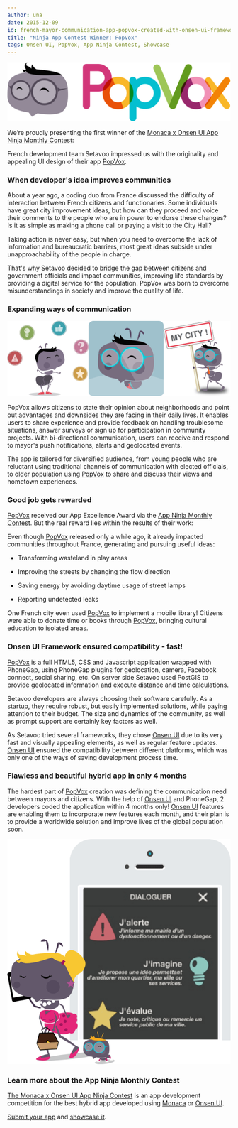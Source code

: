 ```yaml
---
author: una
date: 2015-12-09
id: french-mayor-communication-app-popvox-created-with-onsen-ui-framework
title: "Ninja App Contest Winner: PopVox"
tags: Onsen UI, PopVox, App Ninja Contest, Showcase
---
```


![Ninja App Contest Winner PopVox improves interaction between citizens and local government in France](/blog/content/images/2015/Dec/popvox_logo.png)

We’re proudly presenting the first winner of the [Monaca x Onsen UI App Ninja Monthly Contest](http://monaca.mobi/en/contest/):

French development team Setavoo impressed us with the originality and appealing UI design of their app [PopVox](https://www.popvox.fr/).

<!-- more -->

### When developer's idea improves communities

About a year ago, a coding duo from France discussed the difficulty of interaction between French citizens and functionaries. Some individuals have great city improvement ideas, but how can they proceed and voice their comments to the people who are in power to endorse these changes? Is it as simple as making a phone call or paying a visit to the City Hall?

Taking action is never easy, but when you need to overcome the lack of information and bureaucratic barriers, most great ideas subside under unapproachability of the people in charge.

That's why Setavoo decided to bridge the gap between citizens and government officials and impact communities, improving life standards by providing a digital service for the population. PopVox was born to overcome misunderstandings in society and improve the quality of life.


### Expanding ways of communication

![PopVox-hybrid-app-Onsen-UI](/blog/content/images/2015/Dec/merged.png)

PopVox allows citizens to state their opinion about neighborhoods and point out advantages and downsides they are facing in their daily lives. It enables users to share experience and provide feedback on handling troublesome situations, answer surveys or sign up for participation in community projects. With bi-directional communication, users can receive and respond to mayor's push notifications, alerts and geolocated events.

The app is tailored for diversified audience, from young people who are reluctant using traditional channels of communication with elected officials, to older population using [PopVox](https://www.popvox.fr/) to share and discuss their views and hometown experiences.

### Good job gets rewarded

[PopVox](https://www.popvox.fr/) received our App Excellence Award via the [App Ninja Monthly Contest](http://monaca.mobi/en/contest/). But the real reward lies within the results of their work:

Even though [PopVox](https://www.popvox.fr/) released only a while ago, it already impacted communities throughout France, generating and pursuing useful ideas:

* Transforming wasteland in play areas

* Improving the streets by changing the flow direction

* Saving energy by avoiding daytime usage of street lamps

* Reporting undetected leaks

One French city even used [PopVox](https://www.popvox.fr/) to implement a mobile library! Citizens were able to donate time or books through [PopVox](https://www.popvox.fr/), bringing cultural education to isolated areas.

### Onsen UI Framework ensured compatibility - fast!

[PopVox](https://www.popvox.fr/) is a full HTML5, CSS and Javascript application wrapped with PhoneGap, using PhoneGap plugins for geolocation, camera, Facebook connect, social sharing, etc. On server side Setavoo used PostGIS to provide geolocated information and execute distance and time calculations.

Setavoo developers are always choosing their software carefully. As a startup, they require robust, but easily implemented solutions, while paying attention to their budget. The size and dynamics of the community, as well as prompt support are certainly key factors as well.

As Setavoo tried several frameworks, they chose [Onsen UI](http://onsen.io/) due to its very fast and visually appealing elements, as well as regular feature updates. [Onsen UI](http://onsen.io/) ensured the compatibility between different platforms, which was only one of the ways of saving development process time.


### Flawless and beautiful hybrid app in only 4 months

The hardest part of [PopVox](https://www.popvox.fr/) creation was defining the communication need between mayors and citizens. With the help of [Onsen UI](http://onsen.io/) and PhoneGap, 2 developers coded the application within 4 months only! [Onsen UI](http://onsen.io/) features are enabling them to incorporate new features each month, and their plan is to provide a worldwide solution and improve lives of the global population soon.

![PopVox-hybrid-app-Onsen-UI](/blog/content/images/2015/Dec/popvox_phone3.png)



### Learn more about the App Ninja Monthly Contest

[The Monaca x Onsen UI App Ninja Contest](http://monaca.mobi/en/contest/) is an app development competition for the best hybrid app developed using [Monaca](https://monaca.io/) or [Onsen UI](http://onsen.io/).

[Submit your app](http://monaca.mobi/en/contest/) and [showcase it](http://monaca.mobi/en/showcase).
